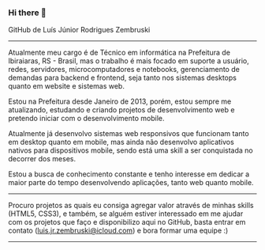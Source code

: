 ### Hi there 👋

 GitHub de Luís Júnior Rodrigues Zembruski
 
 ---------------------------------------------------------
Atualmente meu cargo é de Técnico em informática na Prefeitura de Ibiraiaras, RS - Brasil, mas o trabalho é mais focado em suporte a usuário, redes, servidores, microcomputadores e notebooks, gerenciamento de demandas para backend e frontend, seja tanto nos sistemas desktops quanto em website e sistemas web.

Estou na Prefeitura desde Janeiro de 2013, porém, estou sempre me atualizando, estudando e criando projetos de desenvolvimento web e pretendo iniciar com o desenvolvimento mobile. 

Atualmente já desenvolvo sistemas web responsivos  que funcionam tanto em desktop quanto em mobile, mas ainda não desenvolvo aplicativos nativos para dispositivos mobile, sendo está uma skill a ser conquistada no decorrer dos meses.

Estou a busca de conhecimento constante e tenho interesse em dedicar a maior parte do tempo desenvolvendo aplicações, tanto web quanto mobile.

------------------------------------------------------------
Procuro projetos as quais eu consiga agregar valor através de minhas skills (HTML5, CSS3), e também, se alguém estiver interessado em me ajudar com os projetos que faço e disponibilizo aqui no GitHub, basta entrar em contato (luis.jr.zembruski@icloud.com) e bora formar uma equipe :)

------------------------------------------------------------
